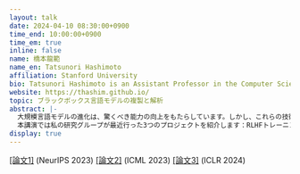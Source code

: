 ```yaml
---
layout: talk
date: 2024-04-10 08:30:00+0900
time_end: 10:00:00+0900
time_em: true
inline: false
name: 橋本龍範
name_en: Tatsunori Hashimoto
affiliation: Stanford University
bio: Tatsunori Hashimoto is an Assistant Professor in the Computer Science Department at Stanford University. He is a member of the statistical machine learning and natural language processing groups at Stanford and his work focuses on statistical approaches to improving and understanding language models. Work from his group spans many areas, including instruction-following and controllable language models, differentially private fine-tuning, and benchmarks for LM safety and capabilities. He received his Ph.D. at MIT under the supervision of Tommi Jaakkola and David Gifford, and is a Kavli fellow, a Sony and Amazon research award winner, and his work has been recognized with best paper awards at ICML and CHI.
website: https://thashim.github.io/
topic: ブラックボックス言語モデルの複製と解析
abstract: |-
  大規模言語モデルの進化は、驚くべき能力の向上をもたらしています。しかし、これらの技術が商業化される過程で、透明性が徐々に失われてきました。最新の言語モデルはブラックボックス化され、そのトレーニングアルゴリズムやデータアノテーション、使用データの詳細には多くの未解明の点があります。  
  本講演では私の研究グループが最近行った3つのプロジェクトを紹介します：RLHFトレーニングプロセス（AlpacaFarm）の再現、言語モデルを用いて事前トレーニングとRLHFデータに反映される意見の源を探る（OpinionQA）、そして言語モデルのテストセット汚染を発見、証明するアルゴリズムの開発。このようなプロジェクトを通じて今後のブラックボックス言語モデルをどう研究するかに関する意見も述べたいと思います。
display: true
---
```

[[論文1]](https://arxiv.org/abs/2305.14387) (NeurIPS 2023) [[論文2]](https://arxiv.org/abs/2303.17548) (ICML 2023) [[論文3]](https://arxiv.org/abs/2310.17623) (ICLR 2024)
